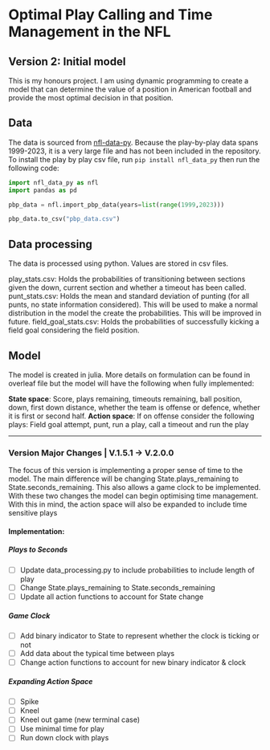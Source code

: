 # Optimal Play Calling and Time Management in the NFL
## Version 2: Initial model

This is my honours project. I am using dynamic programming to create a model that can determine the value of a position in American football and provide the most optimal decision in that position. 

## Data
The data is sourced from [nfl-data-py](https://pypi.org/project/nfl-data-py/). 
Because the play-by-play data spans 1999-2023, it is a very large file and has not been included in the repository. 
To install the play by play csv file, run `pip install nfl_data_py` then run the following code:

```python
import nfl_data_py as nfl
import pandas as pd

pbp_data = nfl.import_pbp_data(years=list(range(1999,2023)))

pbp_data.to_csv("pbp_data.csv")
```

## Data processing
The data is processed using python. Values are stored in csv files. 

play_stats.csv: Holds the probabilities of transitioning between sections given the down, current section and whether a timeout has been called. 
punt_stats.csv: Holds the mean and standard deviation of punting (for all punts, no state information considered). This will be used to make a normal distribution in the model the create the probabilities. This will be improved in future. 
field_goal_stats.csv: Holds the probabilities of successfully kicking a field goal considering the field position. 

## Model
The model is created in julia. More details on formulation can be found in overleaf file but the model will have the following when fully implemented: 

**State space**: Score, plays remaining, timeouts remaining, ball position, down, first down distance, whether the team is offense or defence, whether it is first or second half.
**Action space**: If on offense consider the following plays: Field goal attempt, punt, run a play, call a timeout and run the play

---

### Version Major Changes | V.1.5.1 -> V.2.0.0
The focus of this version is implementing a proper sense of time to the model. The main difference will be changing State.plays_remaining to State.seconds_remaining. This also allows a game clock to be implemented. With these two changes the model can begin optimising time management. With this in mind, the action space will also be expanded to include time sensitive plays

#### Implementation:
##### Plays to Seconds
- [ ] Update data_processing.py to include probabilities to include length of play
- [ ] Change State.plays_remaining to State.seconds_remaining
- [ ] Update all action functions to account for State change
##### Game Clock
- [ ] Add binary indicator to State to represent whether the clock is ticking or not
- [ ] Add data about the typical time between plays
- [ ] Change action functions to account for new binary indicator & clock
##### Expanding Action Space
- [ ] Spike
- [ ] Kneel
- [ ] Kneel out game (new terminal case)
- [ ] Use minimal time for play
- [ ] Run down clock with plays